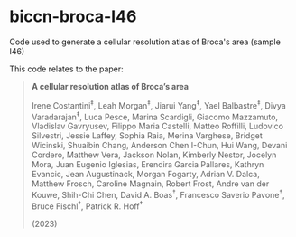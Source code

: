 # biccn-broca-I46
Code used to generate a cellular resolution atlas of Broca's area (sample I46)

This code relates to the paper:

> **A cellular resolution atlas of Broca’s area**
>
> Irene Costantini<sup>‡</sup>, 
> Leah Morgan<sup>‡</sup>, 
> Jiarui Yang<sup>‡</sup>, 
> Yael Balbastre<sup>‡</sup>, 
> Divya Varadarajan<sup>‡</sup>, 
> Luca Pesce, 
> Marina Scardigli, 
> Giacomo Mazzamuto, 
> Vladislav Gavryusev, 
> Filippo Maria Castelli, 
> Matteo Roffilli, 
> Ludovico Silvestri, 
> Jessie Laffey, 
> Sophia Raia, 
> Merina Varghese, 
> Bridget Wicinski, 
> Shuaibin Chang, 
> Anderson Chen I-Chun, 
> Hui Wang, 
> Devani Cordero, 
> Matthew Vera, 
> Jackson Nolan, 
> Kimberly Nestor, 
> Jocelyn Mora, 
> Juan Eugenio Iglesias, 
> Erendira Garcia Pallares, 
> Kathryn Evancic, 
> Jean Augustinack, 
> Morgan Fogarty, 
> Adrian V. Dalca, 
> Matthew Frosch, 
> Caroline Magnain, 
> Robert Frost, 
> Andre van der Kouwe, 
> Shih-Chi Chen, 
> David A. Boas<sup>†</sup>, 
> Francesco Saverio Pavone<sup>†</sup>, 
> Bruce Fischl<sup>†</sup>, 
> Patrick R. Hoff<sup>†</sup>
> 
> (2023)

